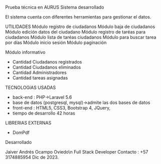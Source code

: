 Prueba técnica en AURUS
Sistema desarrollado

El sistema cuenta con diferentes herramientas para gestionar el datos.

UTILIDADES
Módulo registro de ciudadanos
Módulo baja de ciudadanos
Módulo edición datos del ciudadano
Módulo registro de taréas para ciudadanos
Módulo lista de taréas ciudadanos
Módulo para buscar tarea por días
Módulo inicio sesión
Módulo paginación

Módulo informativo
* Cantidad Ciudadanos registrados
* Cantidad Ciudadanos eliminados
* Cantidad Administradores
* Cantidad tareas asignadas

TECNOLOGíAS USADAS
* back-end : PHP->Laravel 5.6
* base de datos (postgresql, mysql)->admite las dos bases de datos
* front-end : HTML5, CSS3, Bootstrap 4, JQuery,
* tiempo de desarrollo 42 horas


LIBRERIAS EXTERNAS
* DomPdf

Desarrollado

Jaiver Andrés Ocampo Oviedo\n
Full Stack Developer
Contacto : +57 3174885954
Dic de 2023.